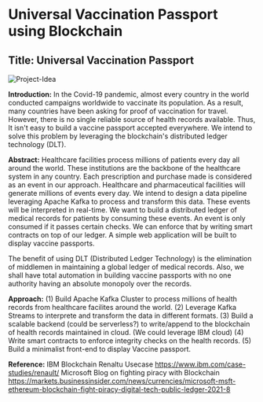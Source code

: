 # Universal Vaccination Passport using Blockchain

## Title: Universal Vaccination Passport

![Project-Idea](https://user-images.githubusercontent.com/99461999/156113422-a81741d1-13cf-4acf-becf-6c31f6194969.jpg)

**Introduction:**
In the Covid-19 pandemic, almost every country in the world conducted campaigns worldwide to vaccinate its population. As a result, many countries have been asking for proof of vaccination for travel. However, there is no single reliable source of health records available. Thus, It isn't easy to build a vaccine passport accepted everywhere. We intend to solve this problem by leveraging the blockchain's distributed ledger technology (DLT).

**Abstract:** 
Healthcare facilities process millions of patients every day all around the world. These institutions are the backbone of the healthcare system in any country. Each prescription and purchase made is considered as an event in our approach. Healthcare and pharmaceutical facilities will generate millions of events every day. We intend to design a data pipeline leveraging Apache Kafka to process and transform this data. These events will be interpreted in real-time. We want to build a distributed ledger of medical records for patients by consuming these events. An event is only consumed if it passes certain checks. We can enforce that by writing smart contracts on top of our ledger. A simple web application will be built to display vaccine passports. 

The benefit of using DLT (Distributed Ledger Technology) is the elimination of middlemen in maintaining a global ledger of medical records. Also, we shall have total automation in building vaccine passports with no one authority having an absolute monopoly over the records. 

**Approach:** 
(1) Build Apache Kafka Cluster to process millions of health records from healthcare facilites around the world. 
(2) Leverage Kafka Streams to interprete and transform the data in different formats. 
(3) Build a scalable backend (could be serverless?) to write/append to the blockchain of health records maintained in cloud. (We could leverage IBM cloud) 
(4) Write smart contracts to enforce integrity checks on the health records.
(5) Build a minimalist front-end to display Vaccine passport. 

**Reference:**
IBM Blockchain Renaltu Usecase https://www.ibm.com/case-studies/renault/
Microsoft Blog on fighting piracy with Blockchain https://markets.businessinsider.com/news/currencies/microsoft-msft-ethereum-blockchain-fight-piracy-digital-tech-public-ledger-2021-8


